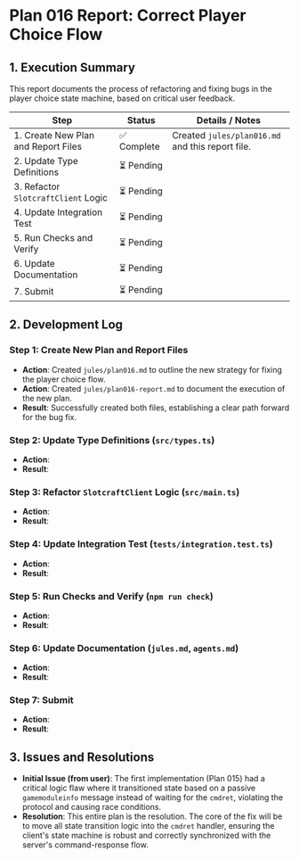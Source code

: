 # Plan 016 Report: Correct Player Choice Flow

## 1. Execution Summary

This report documents the process of refactoring and fixing bugs in the player choice state machine, based on critical user feedback.

| Step                                        | Status      | Details / Notes                                                                                                                                                             |
| ------------------------------------------- | ----------- | --------------------------------------------------------------------------------------------------------------------------------------------------------------------------- |
| 1. Create New Plan and Report Files         | ✅ Complete | Created `jules/plan016.md` and this report file.                                                                                                                            |
| 2. Update Type Definitions                  | ⏳ Pending  |                                                                                                                                                                             |
| 3. Refactor `SlotcraftClient` Logic         | ⏳ Pending  |                                                                                                                                                                             |
| 4. Update Integration Test                  | ⏳ Pending  |                                                                                                                                                                             |
| 5. Run Checks and Verify                    | ⏳ Pending  |                                                                                                                                                                             |
| 6. Update Documentation                     | ⏳ Pending  |                                                                                                                                                                             |
| 7. Submit                                   | ⏳ Pending  |                                                                                                                                                                             |

## 2. Development Log

### Step 1: Create New Plan and Report Files

- **Action**: Created `jules/plan016.md` to outline the new strategy for fixing the player choice flow.
- **Action**: Created `jules/plan016-report.md` to document the execution of the new plan.
- **Result**: Successfully created both files, establishing a clear path forward for the bug fix.

### Step 2: Update Type Definitions (`src/types.ts`)

- **Action**:
- **Result**:

### Step 3: Refactor `SlotcraftClient` Logic (`src/main.ts`)

- **Action**:
- **Result**:

### Step 4: Update Integration Test (`tests/integration.test.ts`)

- **Action**:
- **Result**:

### Step 5: Run Checks and Verify (`npm run check`)

- **Action**:
- **Result**:

### Step 6: Update Documentation (`jules.md`, `agents.md`)

- **Action**:
- **Result**:

### Step 7: Submit

- **Action**:
- **Result**:

## 3. Issues and Resolutions

- **Initial Issue (from user)**: The first implementation (Plan 015) had a critical logic flaw where it transitioned state based on a passive `gamemoduleinfo` message instead of waiting for the `cmdret`, violating the protocol and causing race conditions.
- **Resolution**: This entire plan is the resolution. The core of the fix will be to move all state transition logic into the `cmdret` handler, ensuring the client's state machine is robust and correctly synchronized with the server's command-response flow.
